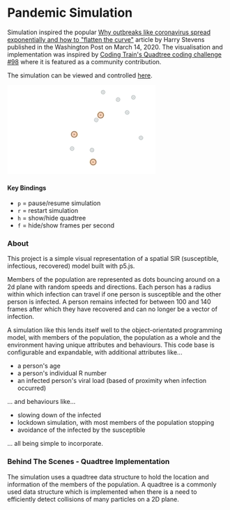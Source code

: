 # Pandemic Simulation
Simulation inspired the popular [Why outbreaks like
coronavirus spread exponentially and how to "flatten the curve"](https://www.washingtonpost.com/graphics/2020/world/corona-simulator/)
article by Harry Stevens published in the Washington Post
on March 14, 2020. The visualisation and implementation
was inspired by [Coding Train's Quadtree coding challenge #98](https://thecodingtrain.com/CodingChallenges/098.1-quadtree.html)
where it is featured as a community contribution.

The simulation can be viewed and controlled [here](https://dansarno.github.io/p5-pandemic-simulation/).

![Simulation gif](assets/sim_gif.gif)

#### Key Bindings
- `p` = pause/resume simulation
- `r` = restart simulation
- `h` = show/hide quadtree
- `f` = hide/show frames per second

### About
This project is a simple visual representation of a spatial SIR
(susceptible, infectious, recovered) model built with p5.js.

Members of the population are represented as dots bouncing
around on a 2d plane with random speeds and directions.
Each person has a radius within which infection can travel if one
person is susceptible and the other person is infected. A person
remains infected for between 100 and 140 frames after which they
have recovered and can no longer be a vector of infection.

A simulation like this lends itself well to the object-orientated 
programming model, with members of the population, the population
as a whole and the environment having unique attributes
and behaviours. This code base is configurable and expandable,
with additional attributes like...
- a person's age
- a person's individual R number
- an infected person's viral load (based of proximity when infection occurred)

... and behaviours like...
- slowing down of the infected
- lockdown simulation, with most members of the population stopping
- avoidance of the infected by the susceptible

... all being simple to incorporate.


### Behind The Scenes - Quadtree Implementation
The simulation uses a quadtree data structure to hold the location
and information of the members of the population. A quadtree
is a commonly used data structure which is implemented when there
is a need to efficiently detect collisions of many particles on a
2D plane.
